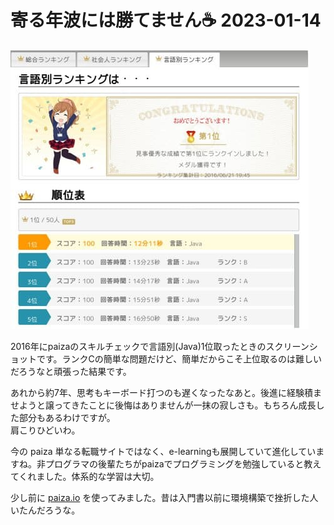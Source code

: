 # 寄る年波には勝てません☕ 2023-01-14

![](./paiza-java-1st.jpeg)

2016年にpaizaのスキルチェックで言語別(Java)1位取ったときのスクリーンショットです。ランクCの簡単な問題だけど、簡単だからこそ上位取るのは難しいだろうなと頑張った結果です。

あれから約7年、思考もキーボード打つのも遅くなったなあと。後進に経験積ませようと譲ってきたことに後悔はありませんが一抹の寂しさも。もちろん成長した部分もあるわけですが。<br>
肩こりひどいわ。

今の paiza 単なる転職サイトではなく、e-learningも展開していて進化していますね。非プログラマの後輩たちがpaizaでプログラミングを勉強していると教えてくれました。体系的な学習は大切。

少し前に [paiza.io](https://paiza.io/) を使ってみました。昔は入門書以前に環境構築で挫折した人いたんだろうな。